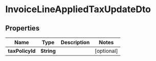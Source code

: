 

# InvoiceLineAppliedTaxUpdateDto


## Properties

| Name | Type | Description | Notes |
|------------ | ------------- | ------------- | -------------|
|**taxPolicyId** | **String** |  |  [optional] |




